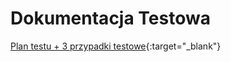 <h1>Dokumentacja Testowa</h1>


[Plan testu + 3 przypadki testowe](https://1drv.ms/b/c/88aaadbc5bd923a9/EWfxfuxn1gZIje2_v_Eri4kBK3EKOup_82D3NqIAb5EFEw?e=PaNCDp){:target="_blank"}

